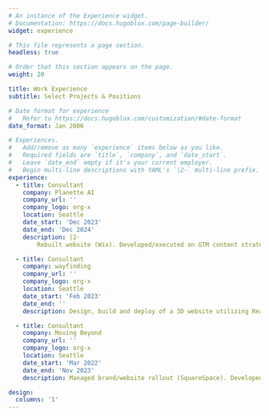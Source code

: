 ```yaml
---
# An instance of the Experience widget.
# Documentation: https://docs.hugoblox.com/page-builder/
widget: experience

# This file represents a page section.
headless: true

# Order that this section appears on the page.
weight: 20

title: Work Experience
subtitle: Select Projects & Positions

# Date format for experience
#   Refer to https://docs.hugoblox.com/customization/#date-format
date_format: Jan 2006

# Experiences.
#   Add/remove as many `experience` items below as you like.
#   Required fields are `title`, `company`, and `date_start`.
#   Leave `date_end` empty if it's your current employer.
#   Begin multi-line descriptions with YAML's `|2-` multi-line prefix.
experience:
  - title: Consultant
    company: Planette AI
    company_url: ''
    company_logo: org-x
    location: Seattle
    date_start: 'Dec 2023'
    date_end: 'Dec 2024'
    description: |2-
        Rebuilt website (Wix). Developed/executed on GTM content strategy (blogs, video, social). Managed Google, Bing & LinkedIn Paid Ads. Validated product fit on client calls.

  - title: Consultant
    company: wayfinding
    company_url: ''
    company_logo: org-x
    location: Seattle
    date_start: 'Feb 2023'
    date_end: ''
    description: Design, build and deploy of a 3D website utilizing React.js.

  - title: Consultant
    company: Moving Beyond
    company_url: ''
    company_logo: org-x
    location: Seattle
    date_start: 'Mar 2022'
    date_end: 'Nov 2023'
    description: Managed brand/website rollout (SquareSpace). Developed/executed on GTM product marketing strategy. Produced 40 episodes of weekly LinkedIn Live video podcast Data is Love.

design:
  columns: '1'
---
```


